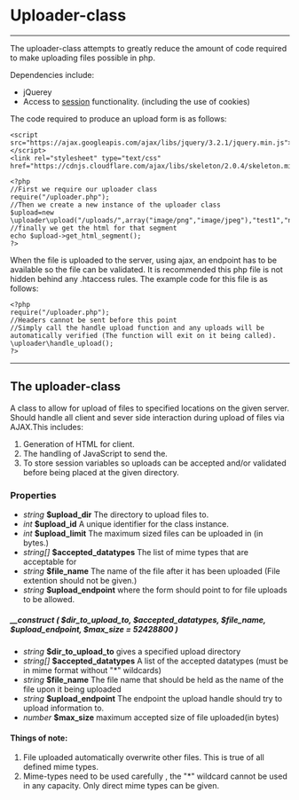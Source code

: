 # Uploader-class


----------


The uploader-class attempts to greatly reduce the amount of code required to make uploading files possible in php.

Dependencies include:

 - jQuerey
 - Access to [session](http://php.net/manual/en/book.session.php) functionality. (including the use of cookies)


The code required to produce an upload form is as follows:


    <script src="https://ajax.googleapis.com/ajax/libs/jquery/3.2.1/jquery.min.js"></script>
    <link rel="stylesheet" type="text/css" href="https://cdnjs.cloudflare.com/ajax/libs/skeleton/2.0.4/skeleton.min.css"/>
    
    <?php
    //First we require our uploader class
    require("/uploader.php");
    //Then we create a new instance of the uploader class
    $upload=new \uploader\upload("/uploads/",array("image/png","image/jpeg"),"test1","next.php");
    //finally we get the html for that segment
    echo $upload->get_html_segment();
    ?>
  
 When the file is uploaded to the server, using ajax, an endpoint has to be available so the file can be validated. It is recommended this php file is not hidden behind any .htaccess rules.
The example code for this file is as follows:

    <?php
    require("/uploader.php");
    //Headers cannot be sent before this point
    //Simply call the handle upload function and any uploads will be automatically verified (The function will exit on it being called).
    \uploader\handle_upload();
    ?>


----------
## The uploader-class

 A class to allow for upload of files to specified locations on the given server. Should handle all client and sever side interaction during upload of files via AJAX.This includes: 

 1. Generation of HTML for client.
 2. The handling of JavaScript to send the.
 3. To store session variables so uploads can be accepted and/or validated before being placed at the given directory.

	
### Properties
- *string* **\$upload_dir** The directory to upload files to.
- *int* **\$upload_id** A unique identifier for the class instance.
- *int* **\$upload_limit** The maximum sized files can be uploaded in (in bytes.)
-  *string[]* **\$accepted_datatypes** The list of mime types that are acceptable for
- *string* **\$file_name** The name of the file after it
   has been uploaded (File extention should not be given.)  
- *string* **\$upload_endpoint** where the form should point to for file uploads to be allowed.

##### **__construct ( \$dir\_to\_upload\_to, \$accepted\_datatypes, \$file\_name, \$upload\_endpoint, \$max\_size = 52428800 )**

 *  *string* **$dir_to_upload_to** gives a specified upload directory 
 *  *string[]* **$accepted_datatypes** A list of the accepted datatypes (must be in mime format without "*" wildcards)
 *  *string* **$file_name** The file name that should be held as the name of the file upon it being uploaded 
 *  *string* **$upload_endpoint** The endpoint the upload handle should try to upload information to.
 *  *number* **$max_size** maximum accepted size of file uploaded(in bytes)
#### Things of note:

 1. File uploaded automatically overwrite other files. This is true of all defined mime types.
 2.  Mime-types need to be used carefully , the "*" wildcard cannot be used in any capacity. Only direct mime types can be given.
